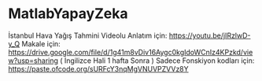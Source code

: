 # MatlabYapayZeka
İstanbul Hava Yağış Tahmini
Videolu Anlatım için: https://youtu.be/jIRzlwD-y_Q
Makale için: https://drive.google.com/file/d/1g41m8vDiv16Aygc0kgIdoWCnIz4KPzkd/view?usp=sharing ( İngilizce Hali 1 hafta Sonra )
Sadece Fonskiyon kodları için: https://paste.ofcode.org/sURFcY3nqMgVNUVPZVVz8Y
